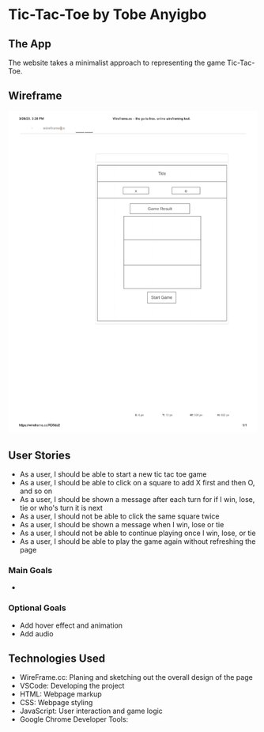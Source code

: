 # Tic-Tac-Toe by Tobe Anyigbo

## The App

The website takes a minimalist approach to representing the game Tic-Tac-Toe. 

## Wireframe
<p align="center">
<img src="/resources/project_wireframe.pdf">
</p>

## User Stories
- As a user, I should be able to start a new tic tac toe game
- As a user, I should be able to click on a square to add X first and then O, and so on
- As a user, I should be shown a message after each turn for if I win, lose, tie or who's turn it is next
- As a user, I should not be able to click the same square twice
- As a user, I should be shown a message when I win, lose or tie
- As a user, I should not be able to continue playing once I win, lose, or tie
- As a user, I should be able to play the game again without refreshing the page

### Main Goals
- 
### Optional Goals
- Add hover effect and animation
- Add audio 

## Technologies Used
- WireFrame.cc: Planing and sketching out the overall design of the page
- VSCode: Developing the project
- HTML: Webpage markup
- CSS: Webpage styling
- JavaScript: User interaction and game logic
- Google Chrome Developer Tools: 